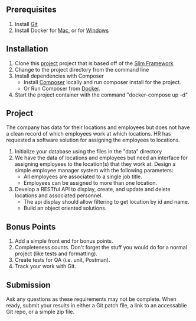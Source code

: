 ## Prerequisites
 1. Install [Git](https://git-scm.com/book/en/v2/Getting-Started-Installing-Git)
 2. Install Docker for [Mac](https://docs.docker.com/docker-for-mac/install/), or for [Windows](https://docs.docker.com/)

## Installation
 1. Clone this [project](https://github.com/rioseo/code-assessment-php) project that is based off of the [Slim Framework](https://www.slimframework.com/)
 2. Change to the project directory from the command line
 3. Install dependencies with Composer
    * Install [Composer](https://symfony.com/doc/2.5/cookbook/composer.html) locally and run composer install for the project.
    * Or Run Composer from [Docker](https://docs.docker.com/samples/library/composer/).
 4. Start the project container with the command "docker-compose up -d"

## Project
The company has data for their locations and employees but does not have a clean record of which employees work at which locations. HR has requested a software solution for assigning the employees to locations.
 1. Initialize your database using the files in the "data" directory
 2. We have the data of locations and employees but need an interface for assigning employees to the location(s) that they work at. Design a simple employee manager system with the following parameters:
    * All employees are associated to a single job title.
    * Employees can be assigned to more than one location.
 3. Develop a RESTful API to display, create, and update and delete locations and associated personnel.
    * The api display should allow filtering to get location by id and name.
    * Build an object oriented solutions.

## Bonus Points
 1. Add a simple front end for bonus points.
 2. Completeness counts. Don't forget the stuff you would do for a normal project (like tests and formatting).
 3. Create tests for QA (i.e. unit, Postman).
 4. Track your work with Git.
  
## Submission
Ask any questions as these requirements may not be complete. When ready, submit your results in either a Git patch file, a link to an accessablie Git repo, or a simple zip file.
